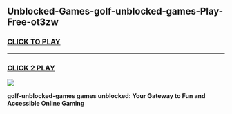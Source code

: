 
## Unblocked-Games-golf-unblocked-games-Play-Free-ot3zw
<h3>
<a href="https://premium76.site?title=golf-unblocked-games&ref=23A">CLICK TO PLAY</a></h3>
<hr>

<h3>
<a href="https://premium76.site?title=golf-unblocked-games&ref=23A">CLICK 2 PLAY</a>
  
</h3>

<a href="https://premium76.site?title=golf-unblocked-games&ref=23A"><img src="https://clearcache.store/games.png"></a>


**golf-unblocked-games games unblocked: Your Gateway to Fun and Accessible Online Gaming**
